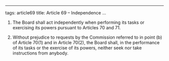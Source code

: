 
---
tags: article69
title: Article 69 – Independence
...

1.  The Board shall act independently when performing its tasks or exercising its powers pursuant to Articles 70 and 71.

2.  Without prejudice to requests by the Commission referred to in point (b) of Article 70(1) and in Article 70(2), the Board shall, in the performance of its tasks or the exercise of its powers, neither seek nor take instructions from anybody.
